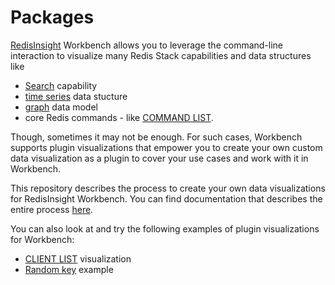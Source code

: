# Packages

[RedisInsight](https://redis.com/redis-enterprise/redis-insight/) Workbench allows you to leverage the command-line interaction to visualize many Redis Stack capabilities and data structures like
- [Search](https://redis.io/docs/stack/search/) capability
- [time series](https://redis.io/docs/stack/timeseries/) data stucture
- [graph](https://redis.io/docs/stack/graph/) data model
-  core Redis commands - like [COMMAND LIST](https://redis.io/commands/client-list/).

Though, sometimes it may not be enough.
For such cases, Workbench supports plugin visualizations that empower you to create your own custom data visualization as a plugin to cover your use cases and work with it in Workbench.

This repository describes the process to create your own data visualizations for RedisInsight Workbench.
You can find documentation that describes the entire process [here](https://github.com/RedisInsight/Packages/tree/main/docs).

You can also look at and try the following examples of plugin visualizations for Workbench:

- [CLIENT LIST](https://github.com/RedisInsight/Packages/tree/main/clients-list-example) visualization
- [Random key](https://github.com/RedisInsight/Packages/tree/main/random-key-example) example
